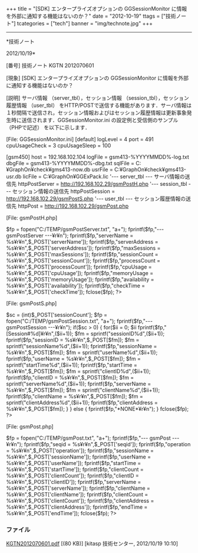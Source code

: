 ﻿+++
title = "[SDK] エンタープライズオプションの GGSessionMonitor に情報を外部に通知する機能はないのか？"
date = "2012-10-19"
ttags = ["技術ノート"]
tcategories = ["tech"]
banner = "img/technote.jpg"
+++

-----------------------------------------------------------------------------------------------------------------------------

*技術ノート

2012/10/19*


[番号]
技術ノート KGTN 2012070601

[現象]
[SDK] エンタープライズオプションの GGSessionMonitor
に情報を外部に通知する機能はないのか？

[説明]
サーバ情報 （server_tbl），セッション情報
（session_tbl），セッション履歴情報 （user_tbl）
をHTTP/POSTで送信する機能があります．サーバ情報は１秒間隔で送信され，セッション情報およびはセッション履歴情報は更新事象発生時に送信されます．GGSessionMonitor.ini
の設定例と受信側のサンプル （PHPで記述） を以下に示します．

[File: GGSessionMonitor.ini]
[default]
logLevel = 4
port = 491
cpuUsageCheck = 3
cpuUsageSleep = 100

[gsm450]
host = 192.168.102.104
logFile = gsm413-%YYYYMMDD%-log.txt
dbgFile = gsm413-%YYYYMMDD%-dbg.txt
sqlFile = C:¥GraphOn¥check¥gms413-now.db
usrFile = C:¥GraphOn¥check¥gms413-usr.db
licFile = C:¥GraphOn¥GGExPack.lic
'--- server_tbl --- サーバ情報の送信先
httpPostServer = <http://192.168.102.29/gsmPostH.php>
'--- session_tbl --- セッション情報の送信先
httpPostSession = <http://192.168.102.29/gsmPostS.php>
'--- user_tbl --- セッション履歴情報の送信先
httpPost = <http://192.168.102.29/gsmPost.php>

[File: gsmPostH.php]
<html>
<body>
$fp = fopen("C:/TEMP/gsmPostServer.txt", "a+");
fprintf($fp,"--- gsmPostServer ---¥r¥n");
fprintf($fp,"serverName = %s¥r¥n",$_POST['serverName']);
fprintf($fp,"serverAddress = %s¥r¥n",$_POST['serverAddress']);
fprintf($fp,"maxSessions = %s¥r¥n",$_POST['maxSessions']);
fprintf($fp,"sessionCount = %s¥r¥n",$_POST['sessionCount']);
fprintf($fp,"processCount = %s¥r¥n",$_POST['processCount']);
fprintf($fp,"cpuUsage = %s¥r¥n",$_POST['cpuUsage']);
fprintf($fp,"memoryUsage = %s¥r¥n",$_POST['memoryUsage']);
fprintf($fp,"availability = %s¥r¥n",$_POST['availability']);
fprintf($fp,"checkTime = %s¥r¥n",$_POST['checkTime']);
fclose($fp);
?>
</body>
</html>

[File: gsmPostS.php]
<html>
<body>
$sc = (int)$_POST['sessionCount'];
$fp = fopen("C:/TEMP/gsmPostSession.txt", "a+");
fprintf($fp,"--- gsmPostSession ---¥r¥n");
if($sc > 0) {
for($ii = 0; $ii fprintf($fp,"[Session#%d]¥r¥n",($ii+1));
$fm = sprintf("sessionID%d",($ii+1));
fprintf($fp,"sessionID = %s¥r¥n",$_POST[$fm]);
$fm = sprintf("sessionName%d",($ii+1));
fprintf($fp,"sessionName = %s¥r¥n",$_POST[$fm]);
$fm = sprintf("userName%d",($ii+1));
fprintf($fp,"userName = %s¥r¥n",$_POST[$fm]);
$fm = sprintf("startTime%d",($ii+1));
fprintf($fp,"startTime = %s¥r¥n",$_POST[$fm]);
$fm = sprintf("clientID%d",($ii+1));
fprintf($fp,"clientID = %s¥r¥n",$_POST[$fm]);
$fm = sprintf("serverName%d",($ii+1));
fprintf($fp,"serverName = %s¥r¥n",$_POST[$fm]);
$fm = sprintf("clientName%d",($ii+1));
fprintf($fp,"clientName = %s¥r¥n",$_POST[$fm]);
$fm = sprintf("clientAddress%d",($ii+1));
fprintf($fp,"clientAddress = %s¥r¥n",$_POST[$fm]);
}
}
else {
fprintf($fp,"*NONE*¥r¥n");
}
fclose($fp);
?>
</body>
</html>

[File: gsmPost.php]
<html>
<body>
$fp = fopen("C:/TEMP/gsmPost.txt", "a+");
fprintf($fp,"--- gsmPost ---¥r¥n");
fprintf($fp,"seqid = %s¥r¥n",$_POST['seqid']);
fprintf($fp,"operation = %s¥r¥n",$_POST['operation']);
fprintf($fp,"sessionName = %s¥r¥n",$_POST['sessionName']);
fprintf($fp,"userName = %s¥r¥n",$_POST['userName']);
fprintf($fp,"startTime = %s¥r¥n",$_POST['startTime']);
fprintf($fp,"clientCount = %s¥r¥n",$_POST['clientCount']);
fprintf($fp,"clientID = %s¥r¥n",$_POST['clientID']);
fprintf($fp,"serverName = %s¥r¥n",$_POST['serverName']);
fprintf($fp,"clientName = %s¥r¥n",$_POST['clientName']);
fprintf($fp,"clientCount = %s¥r¥n",$_POST['clientCount']);
fprintf($fp,"clientAddress = %s¥r¥n",$_POST['clientAddress']);
fprintf($fp,"endTime = %s¥r¥n",$_POST['endTime']);
fclose($fp);
?>
</body>
</html>


### ファイル

 
 


[KGTN2012070601.pdf](http://techreport.kitasp.net/attachments/download/939/KGTN2012070601.pdf)
 [(80 KB)] [kitasp 技術センター, 2012/10/19
10:10]


 


 

